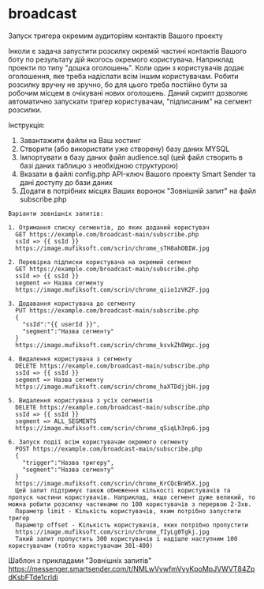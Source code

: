 # broadcast
Запуск тригера окремим аудиторіям контактів Вашого проекту

Інколи є задача запустити розсилку окремій частині контактів Вашого боту по результату дій якогось окремого користувача. Наприклад проекти по типу "дошка оголошень". Коли один з користувачів додає оголошення, яке треба надіслати всім іншим користувачам. Робити розсилку вручну не зручно, бо для цього треба постійно бути за робочим місцем в очікувані нових оголошень. Даний скрипт дозволяє автоматично запускати тригер користувачам, "підписаним" на сегмент розсилки.


Інструкція:
1. Завантажити файли на Ваш хостинг
2. Створити (або використати уже створену) базу даних MYSQL
3. Імпортувати в базу даних файл audience.sql (цей файл створить в базі даних таблицю з необхідною структурою)
4. Вказати в файлі config.php API-ключ Вашого проекту Smart Sender та дані доступу до бази даних
5. Додати в потрібних місцях Ваших воронок "Зовнішній запит" на файл subscribe.php

```
Варіанти зовнішніх запитів:

1. Отримання списку сегментів, до яких доданий користувач
  GET https://example.com/broadcast-main/subscribe.php
  ssId => {{ ssId }}
  https://image.mufiksoft.com/scrin/chrome_sTH8ahOBIW.jpg

2. Перевірка підписки користувача на окремий сегмент
  GET https://example.com/broadcast-main/subscribe.php
  ssId => {{ ssId }}
  segment => Назва сегменту
  https://image.mufiksoft.com/scrin/chrome_qiio1zVKZF.jpg

3. Додавання користувача до сегменту
  PUT https://example.com/broadcast-main/subscribe.php
  {
    "ssId":"{{ userId }}",
    "segment":"Назва сегменту"
  }
  https://image.mufiksoft.com/scrin/chrome_ksvkZh8Wgc.jpg

4. Видалення користувача з сегменту
  DELETE https://example.com/broadcast-main/subscribe.php
  ssId => {{ ssId }}
  segment => Назва сегменту
  https://image.mufiksoft.com/scrin/chrome_haXTDdjjbH.jpg

5. Видалення користувача з усіх сегментів
  DELETE https://example.com/broadcast-main/subscribe.php
  ssId => {{ ssId }}
  segment => ALL_SEGMENTS
  https://image.mufiksoft.com/scrin/chrome_qSiqLh3np6.jpg

6. Запуск події всім користувачам окремого сегменту
  POST https://example.com/broadcast-main/subscribe.php
  {
    "trigger":"Назва тригеру",
    "segment":"Назва сегменту"
  }
  https://image.mufiksoft.com/scrin/chrome_KrCQcBnW5X.jpg
  Цей запит підтримує також обмеження кількості користувачів та пропуск частини користувачів. Наприклад, якщо сегмент дуже великий, то можна робити розсилку частинами по 100 користувачів з перервою 2-3хв.
  Параметр limit - Кількість користувачів, яким потрібно запустити тригер
  Параметр offset - Кількість користувачів, яких потрібно пропустити
  https://image.mufiksoft.com/scrin/chrome_fIyLg0Tgkj.jpg
  Такий запит пропустить 300 користувачів і надішле наступним 100 користувачам (тобто користувачам 301-400)

```


Шаблон з прикладами "Зовнішніх запитів" https://messenger.smartsender.com/t/NMLwVvwfmVyyKpoMpJVWVT84ZpdKsbFTde1crldi





